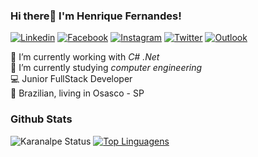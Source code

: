 ### Hi there👋 I'm Henrique Fernandes! 

<!--
**Henrique-GF/Henrique-GF** is a ✨ _special_ ✨ repository because its `README.md` (this file) appears on your GitHub profile.

Here are some ideas to get you started:

- 🔭 I’m currently working on ...
- 🌱 I’m currently learning ...
- 👯 I’m looking to collaborate on ...
- 🤔 I’m looking for help with ...
- 💬 Ask me about ...
- 📫 How to reach me: ...
- 😄 Pronouns: ...
- ⚡ Fun fact: ...
-->

[![Linkedin](https://img.shields.io/badge/LinkedIn-blue?style=for-the-badge&logo=Linkedin)](https://www.linkedin.com/in/henrique-fernandes-586537111/)
[![Facebook](https://img.shields.io/badge/Facebook-white?style=for-the-badge&logo=Facebook)](https://www.facebook.com/rick.goncalves.988/)
[![Instagram](https://img.shields.io/badge/Instagram-BC2A8D?style=for-the-badge&logo=instagram&logoColor=white)](https://www.instagram.com/rickky.fernandes/)
[![Twitter](https://img.shields.io/badge/Twitter-1DA1F2?style=for-the-badge&logo=Twitter&logoColor=white)](https://www.instagram.com/rickky.fernandes/)
[![Outlook](https://img.shields.io/badge/Outlook-blue?style=for-the-badge&logo=Microsoft&link=mailto:henriquegfernandes@outlook.com)](mailto:mailto:henriquegfernandes@outlook.com)

🔭 I’m currently working with *C# .Net* <br>
🌱 I’m currently studying *computer engineering* <br>
💻 Junior FullStack Developer <br>
🏡 Brazilian, living in Osasco - SP

### Github Stats

![Karanalpe Status](https://github-readme-stats.vercel.app/api?username=Henrique-GF&show_icons=true&count_private=true&theme=react&hide_border=true&bg_color=0a0c10)
[![Top Linguagens](https://github-readme-stats.vercel.app/api/top-langs/?username=Henrique-GF&langs_count=8&count_private=true&layout=compact&theme=react&hide_border=true&bg_color=0a0c10)](https://github.com/anuraghazra/github-readme-stats)

